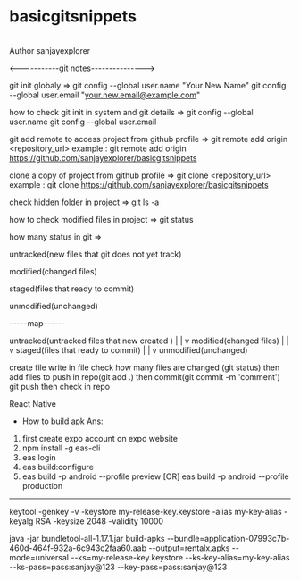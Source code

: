 # basicgitsnippets
<br>
Author sanjayexplorer

<-----------git notes--------------->

git init globaly =>
git config --global user.name "Your New Name"
git config --global user.email "your.new.email@example.com"

how to check git init in system and git details =>
git config --global user.name
git config --global user.email

git add remote to access project from github profile =>
git remote add origin <repository_url>
example : git remote add origin https://github.com/sanjayexplorer/basicgitsnippets

clone a copy of project from github profile =>
git clone <repository_url>
example : git clone https://github.com/sanjayexplorer/basicgitsnippets

check hidden folder in project =>
git ls -a

how to check modified files in project =>
git status


how many status in git =>

untracked(new files that git does not yet track)

modified(changed files)

staged(files that ready to commit)

unmodified(unchanged)

-----map------

untracked(untracked files that new created )
                |
                |
                v
modified(changed files)
                |
                |
                v
staged(files that ready to commit)
                |
                |
                v
unmodified(unchanged)

create file
write in file
check how many files are changed (git status)
then add files to push in repo(git add .)
then commit(git commit -m 'comment')
git push
then check in repo






React Native 
* How to build apk
Ans: 
1. first create expo account on expo website
2. npm install -g eas-cli
3. eas login
4. eas build:configure
5. eas build -p android --profile preview [OR] eas build -p android --profile production 

----------------------
keytool -genkey -v -keystore my-release-key.keystore -alias my-key-alias -keyalg RSA -keysize 2048 -validity 10000

java -jar bundletool-all-1.17.1.jar build-apks --bundle=application-07993c7b-460d-464f-932a-6c943c2faa60.aab --output=rentalx.apks --mode=universal --ks=my-release-key.keystore --ks-key-alias=my-key-alias --ks-pass=pass:sanjay@123 --key-pass=pass:sanjay@123





